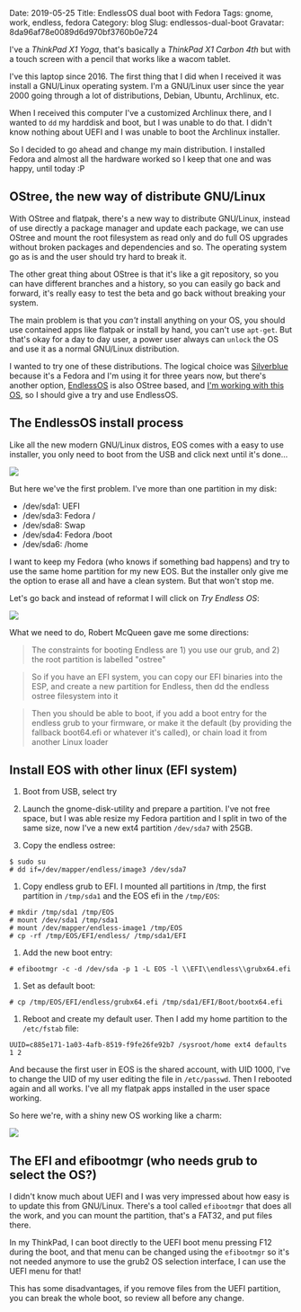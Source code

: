 Date: 2019-05-25
Title: EndlessOS dual boot with Fedora
Tags: gnome, work, endless, fedora
Category: blog
Slug: endlessos-dual-boot
Gravatar: 8da96af78e0089d6d970bf3760b0e724

I've a *ThinkPad X1 Yoga*, that's basically a *ThinkPad X1 Carbon 4th* but
with a touch screen with a pencil that works like a wacom tablet.

I've this laptop since 2016. The first thing that I did when I received it
was install a GNU/Linux operating system. I'm a GNU/Linux user since the
year 2000 going through a lot of distributions, Debian, Ubuntu, Archlinux, etc.

When I received this computer I've a customized Archlinux there, and I wanted
to `dd` my harddisk and boot, but I was unable to do that. I didn't know
nothing about UEFI and I was unable to boot the Archlinux installer.

So I decided to go ahead and change my main distribution. I installed Fedora
and almost all the hardware worked so I keep that one and was happy, until
today :P

## OStree, the new way of distribute GNU/Linux

With OStree and flatpak, there's a new way to distribute GNU/Linux, instead of
use directly a package manager and update each package, we can use OStree and
mount the root filesystem as read only and do full OS upgrades without broken
packages and dependencies and so. The operating system go as is and the user
should try hard to break it.

The other great thing about OStree is that it's like a git repository, so you
can have different branches and a history, so you can easily go back and forward,
it's really easy to test the beta and go back without breaking your system.

The main problem is that you *can't* install anything on your OS, you should
use contained apps like flatpak or install by hand, you can't use `apt-get`.
But that's okay for a day to day user, a power user always can `unlock` the OS
and use it as a normal GNU/Linux distribution.

I wanted to try one of these distributions. The logical choice was [Silverblue][2]
because it's a Fedora and I'm using it for three years now, but there's another
option, [EndlessOS][1] is also OStree based, and [I'm working with this OS][3],
so I should give a try and use EndlessOS.

## The EndlessOS install process

Like all the new modern GNU/Linux distros, EOS comes with a easy to use installer,
you only need to boot from the USB and click next until it's done...

<p class="img">
    <a href="/pictures/eos/endless-install-2.jpg">
        <img src="/pictures/eos/endless-install-2.jpg" />
    </a>
</p>

But here we've the first problem. I've more than one partition in my disk:

 * /dev/sda1: UEFI
 * /dev/sda3: Fedora /
 * /dev/sda8: Swap
 * /dev/sda4: Fedora /boot
 * /dev/sda6: /home

I want to keep my Fedora (who knows if something bad happens) and try to use the
same home partition for my new EOS. But the installer only give me the option
to erase all and have a clean system. But that won't stop me.

Let's go back and instead of reformat I will click on *Try Endless OS*:

<p class="img">
    <a href="/pictures/eos/EndlessOS-Installation.png">
        <img src="/pictures/eos/EndlessOS-Installation.png" />
    </a>
</p>

What we need to do, Robert McQueen gave me some directions:

> The constraints for booting Endless are 1) you use our grub, and 2) the root
partition is labelled "ostree"

> So if you have an EFI system, you can copy our EFI binaries into the ESP, and
create a new partition for Endless, then dd the endless ostree filesystem into
it

> Then you should be able to boot, if you add a boot entry for the endless grub
to your firmware, or make it the default (by providing the fallback boot64.efi
or whatever it's called), or chain load it from another Linux loader

## Install EOS with other linux (EFI system)

1. Boot from USB, select try
1. Launch the gnome-disk-utility and prepare a partition. I've not free space,
but I was able resize my Fedora partition and I split in two of the same size,
now I've a new ext4 partition `/dev/sda7` with 25GB.

1. Copy the endless ostree:
```
$ sudo su
# dd if=/dev/mapper/endless/image3 /dev/sda7
```

1. Copy endless grub to EFI. I mounted all partitions in /tmp, the first
partition in `/tmp/sda1` and the EOS efi in the `/tmp/EOS`:
```
# mkdir /tmp/sda1 /tmp/EOS
# mount /dev/sda1 /tmp/sda1
# mount /dev/mapper/endless-image1 /tmp/EOS
# cp -rf /tmp/EOS/EFI/endless/ /tmp/sda1/EFI
```

1. Add the new boot entry:
```
# efibootmgr -c -d /dev/sda -p 1 -L EOS -l \\EFI\\endless\\grubx64.efi
```

1. Set as default boot:
```
# cp /tmp/EOS/EFI/endless/grubx64.efi /tmp/sda1/EFI/Boot/bootx64.efi
```

1. Reboot and create my default user. Then I add my home partition to the `/etc/fstab`
file:

```
UUID=c885e171-1a03-4afb-8519-f9fe26fe92b7 /sysroot/home ext4 defaults 1 2
```

And because the first user in EOS is the shared account, with UID 1000, I've to
change the UID of my user editing the file in `/etc/passwd`. Then I rebooted
again and all works. I've all my flatpak apps installed in the user space working.

So here we're, with a shiny new OS working like a charm:

<p class="img">
    <a href="/pictures/eos/screenshot.png">
        <img src="/pictures/eos/screenshot.png" />
    </a>
</p>

## The EFI and efibootmgr (who needs grub to select the OS?)

I didn't know much about UEFI and I was very impressed about how easy is to
update this from GNU/Linux. There's a tool called `efibootmgr` that does all
the work, and you can mount the partition, that's a FAT32, and put files there.

In my ThinkPad, I can boot directly to the UEFI boot menu pressing F12 during
the boot, and that menu can be changed using the `efibootmgr` so it's not
needed anymore to use the grub2 OS selection interface, I can use the UEFI
menu for that!

This has some disadvantages, if you remove files from the UEFI partition, you
can break the whole boot, so review all before any change.

[1]: https://endlessos.com/
[2]: https://silverblue.fedoraproject.org/
[3]: http://danigm.net/endless.html
